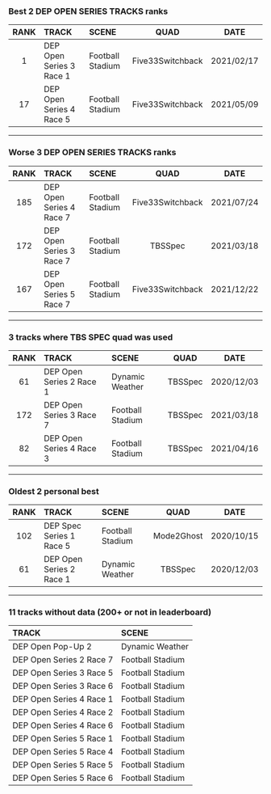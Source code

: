 ### Best 2 DEP OPEN SERIES TRACKS ranks
|RANK|TRACK|SCENE|QUAD|DATE|
|:---:|:---|:---|:---:|:---:|
|1|DEP Open Series 3 Race 1|Football Stadium|Five33Switchback|2021/02/17|
|17|DEP Open Series 4 Race 5|Football Stadium|Five33Switchback|2021/05/09|
---
### Worse 3 DEP OPEN SERIES TRACKS ranks
|RANK|TRACK|SCENE|QUAD|DATE|
|:---:|:---|:---|:---:|:---:|
|185|DEP Open Series 4 Race 7|Football Stadium|Five33Switchback|2021/07/24|
|172|DEP Open Series 3 Race 7|Football Stadium|TBSSpec|2021/03/18|
|167|DEP Open Series 5 Race 7|Football Stadium|Five33Switchback|2021/12/22|
---
### 3 tracks where TBS SPEC quad was used
|RANK|TRACK|SCENE|QUAD|DATE|
|:---:|:---|:---|:---:|:---:|
|61|DEP Open Series 2 Race 1|Dynamic Weather|TBSSpec|2020/12/03|
|172|DEP Open Series 3 Race 7|Football Stadium|TBSSpec|2021/03/18|
|82|DEP Open Series 4 Race 3|Football Stadium|TBSSpec|2021/04/16|
---
### Oldest 2 personal best
|RANK|TRACK|SCENE|QUAD|DATE|
|:---:|:---|:---|:---:|:---:|
|102|DEP Spec Series 1 Race 5|Football Stadium|Mode2Ghost|2020/10/15|
|61|DEP Open Series 2 Race 1|Dynamic Weather|TBSSpec|2020/12/03|
---
### 11 tracks without data (200+ or not in leaderboard)
|TRACK|SCENE|
|:---|:---|
|DEP Open Pop-Up 2|Dynamic Weather|
|DEP Open Series 2 Race 7|Football Stadium|
|DEP Open Series 3 Race 5|Football Stadium|
|DEP Open Series 3 Race 6|Football Stadium|
|DEP Open Series 4 Race 1|Football Stadium|
|DEP Open Series 4 Race 2|Football Stadium|
|DEP Open Series 4 Race 6|Football Stadium|
|DEP Open Series 5 Race 1|Football Stadium|
|DEP Open Series 5 Race 4|Football Stadium|
|DEP Open Series 5 Race 5|Football Stadium|
|DEP Open Series 5 Race 6|Football Stadium|

